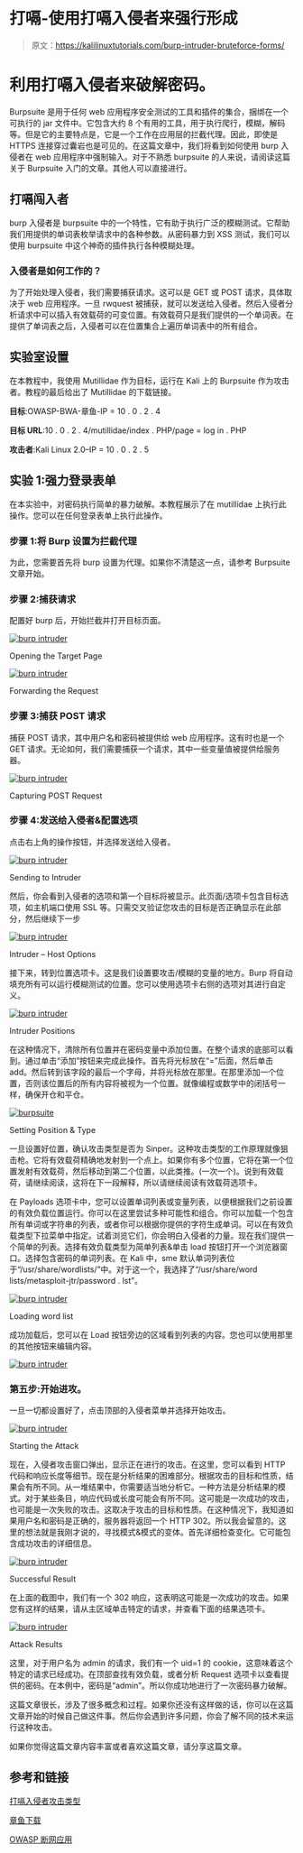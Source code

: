 # 打嗝-使用打嗝入侵者来强行形成

> 原文：<https://kalilinuxtutorials.com/burp-intruder-bruteforce-forms/>

# 利用打嗝入侵者来破解密码。

Burpsuite 是用于任何 web 应用程序安全测试的工具和插件的集合，捆绑在一个可执行的 jar 文件中。它包含大约 8 个有用的工具，用于执行爬行，模糊，解码等。但是它的主要特点是，它是一个工作在应用层的拦截代理。因此，即使是 HTTPS 连接穿过囊岩也是可见的。在这篇文章中，我们将看到如何使用 burp 入侵者在 web 应用程序中强制输入。对于不熟悉 burpsuite 的人来说，请阅读这篇关于 Burpsuite 入门的文章。其他人可以直接进行。

## 打嗝闯入者

burp 入侵者是 burpsuite 中的一个特性，它有助于执行广泛的模糊测试。它帮助我们用提供的单词表枚举请求中的各种参数。从密码暴力到 XSS 测试，我们可以使用 burpsuite 中这个神奇的插件执行各种模糊处理。

### 入侵者是如何工作的？

为了开始处理入侵者，我们需要捕获请求。这可以是 GET 或 POST 请求，具体取决于 web 应用程序。一旦 rwquest 被捕获，就可以发送给入侵者。然后入侵者分析请求中可以插入有效载荷的可变位置。有效载荷只是我们提供的一个单词表。在提供了单词表之后，入侵者可以在位置集合上遍历单词表中的所有组合。

## 实验室设置

在本教程中，我使用 Mutillidae 作为目标，运行在 Kali 上的 Burpsuite 作为攻击者。教程的最后给出了 Mutillidae 的下载链接。

**目标**:OWASP-BWA-章鱼-IP = 10 . 0 . 2 . 4

**目标 URL**:10 . 0 . 2 . 4/mutillidae/index . PHP/page = log in . PHP

**攻击者**:Kali Linux 2.0–IP = 10 . 0 . 2 . 5

## 实验 1:强力登录表单

在本实验中，对密码执行简单的暴力破解。本教程展示了在 mutillidae 上执行此操作。您可以在任何登录表单上执行此操作。

### 步骤 1:将 Burp 设置为拦截代理

为此，您需要首先将 burp 设置为代理。如果你不清楚这一点，请参考 Burpsuite 文章开始。

### 步骤 2:捕获请求

配置好 burp 后，开始拦截并打开目标页面。

[![burp intruder](img/309760115b70907913dac99483a4ea0b.png)](http://kalilinuxtutorials.com/burp-intruder-bruteforce-forms/burp-intruder-1/)

Opening the Target Page

[![burp intruder](img/b4aeb6dc759dc71fd71dfdc956cea461.png)](http://kalilinuxtutorials.com/burp-intruder-bruteforce-forms/burp-intruder-2/)

Forwarding the Request

### 步骤 3:捕获 POST 请求

捕获 POST 请求，其中用户名和密码被提供给 web 应用程序。这有时也是一个 GET 请求。无论如何，我们需要捕获一个请求，其中一些变量值被提供给服务器。

[![burp intruder](img/1d4c709bf349401970b748946cf519d7.png)](http://kalilinuxtutorials.com/burp-intruder-bruteforce-forms/burp-intruder-3/)

Capturing POST Request

### 步骤 4:发送给入侵者&配置选项

点击右上角的操作按钮，并选择发送给入侵者。

[![burp intruder](img/df120b35d421de19e7675d97c15d0ea6.png)](http://kalilinuxtutorials.com/burp-intruder-bruteforce-forms/burp-intruder-4/)

Sending to Intruder

然后，你会看到入侵者的选项和第一个目标将被显示。此页面/选项卡包含目标选项，如主机端口使用 SSL 等。只需交叉验证您攻击的目标是否正确显示在此部分，然后继续下一步

[![burp intruder](img/4ae4604ae1c860d5a8eb8704159765a0.png)](http://kalilinuxtutorials.com/burp-intruder-bruteforce-forms/burp-intruder-5/)

Intruder – Host Options

接下来，转到位置选项卡。这是我们设置要攻击/模糊的变量的地方。Burp 将自动填充所有可以运行模糊测试的位置。您可以使用选项卡右侧的选项对其进行自定义。

[![burp intruder](img/4e17ee1c40ef60228ced236f46b4d98f.png)](http://kalilinuxtutorials.com/burp-intruder-bruteforce-forms/burp-intruder-6/)

Intruder Positions

在这种情况下，清除所有位置并在密码变量中添加位置。在整个请求的底部可以看到。通过单击“添加”按钮来完成此操作。首先将光标放在“=”后面，然后单击 add。然后转到该字段的最后一个字母，并将光标放在那里。在那里添加一个位置，否则该位置后的所有内容将被视为一个位置。就像编程或数学中的闭括号一样，确保开仓和平仓。

[![burpsuite](img/4087a5c0b71625107dc29198ca8929cc.png)](http://kalilinuxtutorials.com/burp-intruder-bruteforce-forms/burp-intruder-7/)

Setting Position & Type

一旦设置好位置，确认攻击类型是否为 Sinper。这种攻击类型的工作原理就像狙击枪。它将有效载荷精确地发射到一个点上。如果你有多个位置，它将在第一个位置发射有效载荷，然后移动到第二个位置，以此类推。(一次一个)。说到有效载荷，请继续阅读，这将在下一段解释，所以请继续阅读有效载荷选项卡。

在 Payloads 选项卡中，您可以设置单词列表或变量列表，以便根据我们之前设置的有效负载位置运行。你可以在这里尝试多种可能性和组合。你可以加载一个包含所有单词或字符串的列表，或者你可以根据你提供的字符生成单词。可以在有效负载类型下拉菜单中指定。试着浏览它们，你会明白入侵者的力量。现在我们提供一个简单的列表。选择有效负载类型为简单列表&单击 load 按钮打开一个浏览器窗口。选择包含密码的单词列表。在 Kali 中，sme 默认单词列表位于“/usr/share/wordlists/”中。对于这一个，我选择了“/usr/share/word lists/metasploit-jtr/password . lst”。

[![burp intruder](img/9b599c94cc1e34448570454412190ad2.png)](http://kalilinuxtutorials.com/burp-intruder-bruteforce-forms/burp-intruder-9/)

Loading word list

成功加载后，您可以在 Load 按钮旁边的区域看到列表的内容。您也可以使用那里的其他按钮来编辑内容。

[![burp intruder](img/1d8a8a03d69bd92fd8d6b87798680ccc.png)](http://kalilinuxtutorials.com/burp-intruder-bruteforce-forms/burp-intruder-10/)

### 第五步:开始进攻。

一旦一切都设置好了，点击顶部的入侵者菜单并选择开始攻击。

[![burp intruder](img/48bb41cdef685c11ad3d1dc1335d5913.png)](http://kalilinuxtutorials.com/burp-intruder-bruteforce-forms/burp-intruder-11/)

Starting the Attack

现在，入侵者攻击窗口弹出，显示正在进行的攻击。在这里，您可以看到 HTTP 代码和响应长度等细节。现在是分析结果的困难部分。根据攻击的目标和性质，结果会有所不同。从一堆结果中，你需要适当地分析它。一种方法是分析结果的模式。对于某些条目，响应代码或长度可能会有所不同。这可能是一次成功的攻击，也可能是一次失败的攻击。这取决于攻击的目标和性质。在这种情况下，我知道如果用户名和密码是正确的，服务器将返回一个 HTTP 302。所以我会留意的。这里的想法就是我刚才说的，寻找模式&模式的变体。首先详细检查变化。它可能包含成功攻击的详细信息。

[![burp intruder](img/1df390c43707cda915cd9f4002fb2d9d.png)](http://kalilinuxtutorials.com/burp-intruder-bruteforce-forms/burp-intruder-13/)

Successful Result

在上面的截图中，我们有一个 302 响应，这表明这可能是一次成功的攻击。如果您有这样的结果，请从主区域单击特定的请求，并查看下面的结果选项卡。

[![burp intruder](img/06329308b4cc4c368829e9959e4175ca.png)](http://kalilinuxtutorials.com/burp-intruder-bruteforce-forms/burp-intruder-14/)

Attack Results

这里，对于用户名为 admin 的请求，我们有一个 uid=1 的 cookie，这意味着这个特定的请求已经成功。在顶部查找有效负载，或者分析 Request 选项卡以查看提供的密码。在本例中，密码是“admin”。所以你成功地进行了一次密码暴力破解。

这篇文章很长，涉及了很多概念和过程。如果你还没有这样做的话，你可以在这篇文章开始的时候自己做这件事。然后你会遇到许多问题，你会了解不同的技术来运行这种攻击。

如果你觉得这篇文章内容丰富或者喜欢这篇文章，请分享这篇文章。

## 参考和链接

[打嗝入侵者攻击类型](http://nitstorm.github.io/blog/burp-suite-intruder-attack-types/)

[章鱼下载](https://sourceforge.net/projects/mutillidae/files/latest/download)

[OWASP 断网应用](https://sourceforge.net/projects/owaspbwa/files/latest/download)